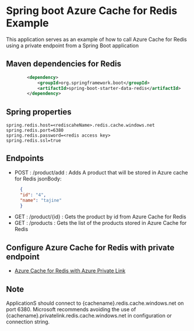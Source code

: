# Spring boot Azure Cache for Redis Example
This application serves as an example of how to call Azure Cache for Redis using a private endpoint from a Spring Boot application
## Maven dependencies for Redis

```xml
		<dependency>
			<groupId>org.springframework.boot</groupId>
			<artifactId>spring-boot-starter-data-redis</artifactId>
		</dependency>
```

## Spring properties

```
spring.redis.host=<rediscaheName>.redis.cache.windows.net
spring.redis.port=6380
spring.redis.password=<redis access key>
spring.redis.ssl=true

```

## Endpoints

- POST : /product/add : Adds A product that will be stored in Azure cache for Redis
  jsonBody:
  ```json
	{
    "id": "4",
    "name": "tajine"
	}
  ```
- GET : /product/{id} : Gets the product by id from Azure Cache for Redis
- GET : /products : Gets the list of the products stored in Azure Cache for Redis

## Configure Azure Cache for Redis with private endpoint 

- [Azure Cache for Redis with Azure Private Link](https://learn.microsoft.com/en-us/azure/azure-cache-for-redis/cache-private-link)

## Note 

ApplicationS should connect to {cachename}.redis.cache.windows.net on port 6380. Microsoft recommends avoiding the use of {cachename}.privatelink.redis.cache.windows.net in configuration or connection string.